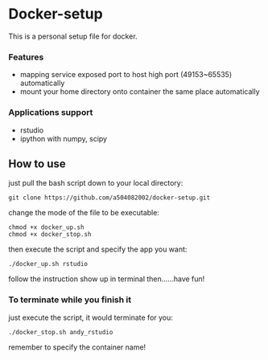 # Docker-setup

This is a personal setup file for docker.

### **Features**
* mapping service exposed port to host high port (49153~65535) automatically
* mount your home directory onto container the same place automatically

### **Applications support**
* rstudio
* ipython with numpy, scipy

## **How to use**
just pull the bash script down to your local directory:

	git clone https://github.com/a504082002/docker-setup.git

change the mode of the file to be executable:

	chmod +x docker_up.sh
	chmod +x docker_stop.sh

then execute the script and specify the app you want:

	./docker_up.sh rstudio

follow the instruction show up in terminal
then......have fun!

### **To terminate while you finish it**
just execute the script, it would terminate for you:

	./docker_stop.sh andy_rstudio

remember to specify the container name!
